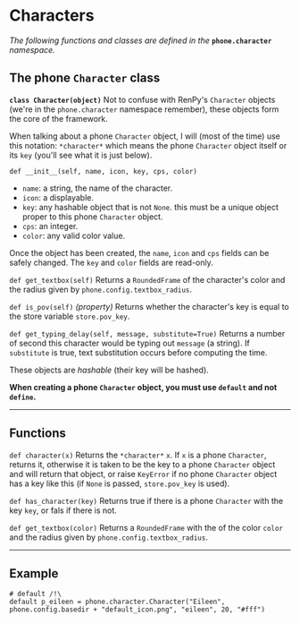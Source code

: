 # Characters

*The following functions and classes are defined in the* **`phone.character`** *namespace.*

## The phone `Character` class

**`class Character(object)`**
Not to confuse with RenPy's `Character` objects (we're in the `phone.character` namespace remember), these objects form the core of the framework.

When talking about a phone `Character` object, I will (most of the time) use this notation:
`*character*`
which means the phone `Character` object itself or its `key` (you'll see what it is just below).

`def __init__(self, name, icon, key, cps, color)`
- `name`: a string, the name of the character.
- `icon`: a displayable.
- `key`: any hashable object that is not `None`. this must be a unique object proper to this phone `Character` object.
- `cps`: an integer.
- `color`: any valid color value.

Once the object has been created, the `name`, `icon` and `cps` fields can be safely changed. The `key` and `color` fields are read-only.

`def get_textbox(self)`
Returns a `RoundedFrame` of the character's color and the radius given by `phone.config.textbox_radius`.

`def is_pov(self)` *(property)*
Returns whether the character's key is equal to the store variable `store.pov_key`.

`def get_typing_delay(self, message, substitute=True)`
Returns a number of second this character would be typing out `message` (a string). If `substitute` is true, text substitution occurs before computing the time.

These objects are *hashable* (their key will be hashed).

**When creating a phone `Character` object, you must use `default` and not `define`.**

---
## Functions

`def character(x)`
Returns the `*character*` `x`. If `x` is a phone `Character`, returns it, otherwise it is taken to be the key to a phone `Character` object and will return that object, or raise `KeyError` if no phone `Character` object has a key like this (if `None` is passed, `store.pov_key` is used).

`def has_character(key)`
Returns true if there is a phone `Character` with the key `key`, or fals if there is not.

`def get_textbox(color)`
Returns a `RoundedFrame` with the of the color `color` and the radius given by `phone.config.textbox_radius`.

---
## Example

```
# default /!\
default p_eileen = phone.character.Character("Eileen", phone.config.basedir + "default_icon.png", "eileen", 20, "#fff")
```